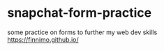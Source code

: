# snapchat-form-practice
some practice on forms to further my web dev skills
https://finnimo.github.io/
